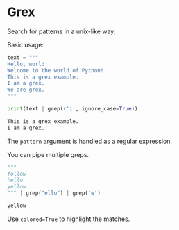 # Grex

Search for patterns in a unix-like way.

Basic usage:

```py
text = """
Hello, world!
Welcome to the world of Python!
This is a grex example.
I am a grex.
We are grex.
"""

print(text | grep(r'i', ignore_case=True))
```

```sh
This is a grex example.
I am a grex.
```

The `pattern` argument is handled as a regular expression.

You can pipe multiple greps.

```py
"""
follow
hello
yellow
""" | grep("ello") | grep('w')
```

```sh
yellow
```

Use `colored=True` to highlight the matches.
